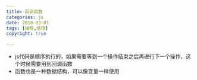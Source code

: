 ```yaml
---
title: 回调函数
categories: js
date: 2018-03-01
tags: [编程,感悟]
copyright: true

---
```


* js代码是顺序执行的，如果需要等到一个操作结束之后再进行下一个操作，这个时候需要用到回调函数
* 函数也是一种数据结构，可以像变量一样使用
